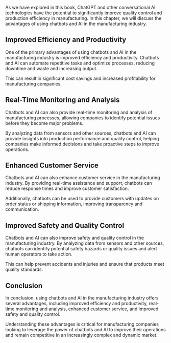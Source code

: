 

As we have explored in this book, ChatGPT and other conversational AI technologies have the potential to significantly improve quality control and production efficiency in manufacturing. In this chapter, we will discuss the advantages of using chatbots and AI in the manufacturing industry.

Improved Efficiency and Productivity
------------------------------------

One of the primary advantages of using chatbots and AI in the manufacturing industry is improved efficiency and productivity. Chatbots and AI can automate repetitive tasks and optimize processes, reducing downtime and waste and increasing output.

This can result in significant cost savings and increased profitability for manufacturing companies.

Real-Time Monitoring and Analysis
---------------------------------

Chatbots and AI can also provide real-time monitoring and analysis of manufacturing processes, allowing companies to identify potential issues before they become major problems.

By analyzing data from sensors and other sources, chatbots and AI can provide insights into production performance and quality control, helping companies make informed decisions and take proactive steps to improve operations.

Enhanced Customer Service
-------------------------

Chatbots and AI can also enhance customer service in the manufacturing industry. By providing real-time assistance and support, chatbots can reduce response times and improve customer satisfaction.

Additionally, chatbots can be used to provide customers with updates on order status or shipping information, improving transparency and communication.

Improved Safety and Quality Control
-----------------------------------

Chatbots and AI can also improve safety and quality control in the manufacturing industry. By analyzing data from sensors and other sources, chatbots can identify potential safety hazards or quality issues and alert human operators to take action.

This can help prevent accidents and injuries and ensure that products meet quality standards.

Conclusion
----------

In conclusion, using chatbots and AI in the manufacturing industry offers several advantages, including improved efficiency and productivity, real-time monitoring and analysis, enhanced customer service, and improved safety and quality control.

Understanding these advantages is critical for manufacturing companies looking to leverage the power of chatbots and AI to improve their operations and remain competitive in an increasingly complex and dynamic market.
